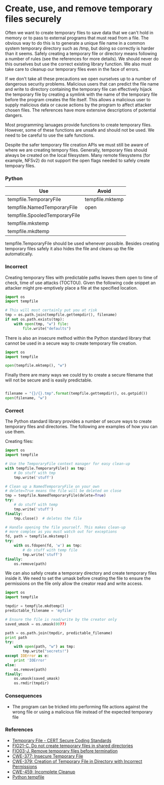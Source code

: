 Create, use, and remove temporary files securely
================================================

Often we want to create temporary files to save data that we can't hold
in memory or to pass to external programs that must read from a file.
The obvious way to do this is to generate a unique file name in a common
system temporary directory such as /tmp, but doing so correctly is harder
than it seems. Safely creating a temporary file or directory means following
a number of rules (see the references for more details). We should never do
this ourselves but use the correct existing library function. We also
must take care to cleanup our temporary files even in the face of errors.

If we don't take all these precautions we open ourselves up to a number
of dangerous security problems. Malicious users that can predict the
file name and write to directory containing the temporary file can
effectively hijack the temporary file by creating a symlink with the
name of the temporary file before the program creates the file itself.
This allows a malicious user to supply malicious data or cause actions
by the program to affect attacker chosen files. The references
have more extensive descriptions of potential dangers.

Most programming lanuages provide functions to create temporary
files. However, some of these functions are unsafe and should not
be used. We need to be careful to use the safe functions.

Despite the safer temporary file creation APIs we must still be
aware of where we are creating tempory files. Generally, temporary
files should always be created on the local filesystem. Many
remote filesystems (for example, NFSv2) do not support the open
flags needed to safely create tempoary files.


### Python

Use | Avoid
----- | -----
tempfile.TemporaryFile        | tempfile.mktemp
tempfile.NamedTemporaryFile   | open
tempfile.SpooledTemporaryFile |
tempfile.mkstemp              |
tempfile.mkdtemp              |

tempfile.TemporaryFile should be used whenever possible. Besides
creating temporary files safely it also hides the file and cleans up the
file automatically.


### Incorrect

Creating temporary files with predictable paths leaves them open to time
of check, time of use attacks (TOCTOU). Given the following code snippet
an attacker might pre-emptively place a file at the specified location.

```python
import os
import tempfile

# This will most certainly put you at risk
tmp = os.path.join(tempfile.gettempdir(), filename)
if not os.path.exists(tmp):
    with open(tmp, "w") file:
        file.write("defaults")

```

There is also an insecure method within the Python standard library that
cannot be used in a secure way to create temporary file creation.

```python
import os
import tempfile

open(tempfile.mktemp(), "w")
```

Finally there are many ways we could try to create a secure filename
that will not be secure and is easily predictable.

```python

filename = "{}/{}.tmp".format(tempfile.gettempdir(), os.getpid())
open(filename, "w")
```


### Correct

The Python standard library provides a number of secure ways to create
temporary files and directories. The following are examples of how you
can use them.

Creating files:

```python
import os
import tempfile

# Use the TemporaryFile context manager for easy clean-up
with tempfile.TemporaryFile() as tmp:
    # Do stuff with tmp
    tmp.write('stuff')

# Clean up a NamedTemporaryFile on your own
# delete=True means the file will be deleted on close
tmp = tempfile.NamedTemporaryFile(delete=True)
try:
    # do stuff with temp
    tmp.write('stuff')
finally:
    tmp.close()  # deletes the file

# Handle opening the file yourself. This makes clean-up
# more complex as you must watch out for exceptions
fd, path = tempfile.mkstemp()
try:
    with os.fdopen(fd, 'w') as tmp:
        # do stuff with temp file
        tmp.write('stuff')
finally:
    os.remove(path)
```

We can also safely create a temporary directory and create temporary files
inside it. We need to set the umask before creating the
file to ensure the permissions on the file only allow the creator read and
write access.

```python
import os
import tempfile

tmpdir = tempfile.mkdtemp()
predictable_filename = 'myfile'

# Ensure the file is read/write by the creator only
saved_umask = os.umask(0077)

path = os.path.join(tmpdir, predictable_filename)
print path
try:
    with open(path, "w") as tmp:
        tmp.write("secrets!")
except IOError as e:
    print 'IOError'
else:
    os.remove(path)
finally:
    os.umask(saved_umask)
    os.rmdir(tmpdir)
```


### Consequences

* The program can be tricked into performing file actions against the
wrong file or using a malicious file instead of the expected temporary
file


### References

* [Temporary File - CERT Secure Coding Standards](https://www.securecoding.cert.org/confluence/download/attachments/3524/07.5+Temporary+Files+v2.pdf)
* [FIO21-C. Do not create temporary files in shared directories](https://www.securecoding.cert.org/confluence/display/seccode/FIO21-C.+Do+not+create+temporary+files+in+shared+directories)
* [FIO03-J. Remove temporary files before termination](https://www.securecoding.cert.org/confluence/display/java/FIO03-J.+Remove+temporary+files+before+termination)
* [CWE-377: Insecure Temporary File](http://cwe.mitre.org/data/definitions/377.html)
* [CWE-379: Creation of Temporary File in Directory with Incorrect Permissions](http://cwe.mitre.org/data/definitions/379.html)
* [CWE-459: Incomplete Cleanup](http://cwe.mitre.org/data/definitions/459.html)
* [Python tempfile](https://docs.python.org/2/library/tempfile.html)
